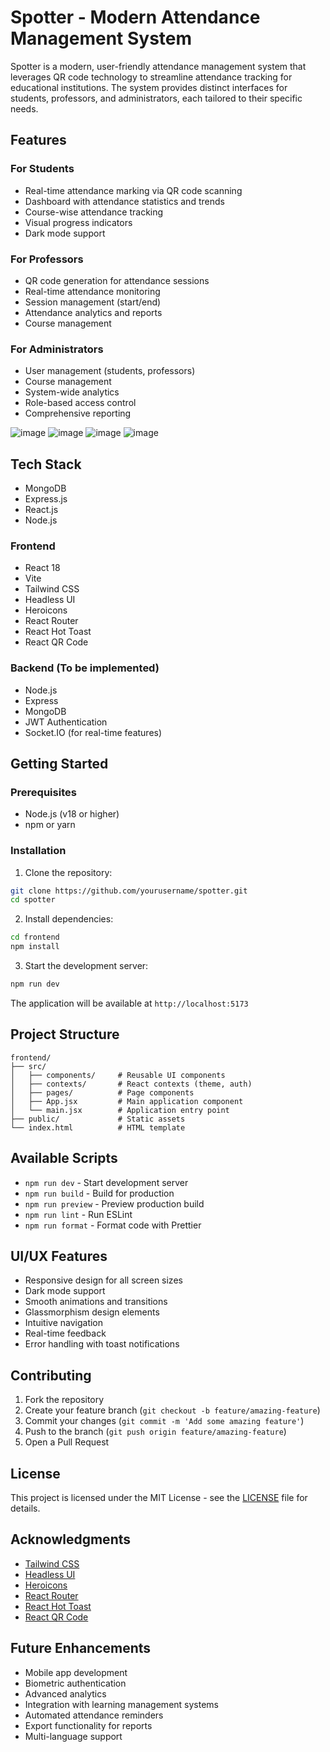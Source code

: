 # Spotter - Modern Attendance Management System

Spotter is a modern, user-friendly attendance management system that leverages QR code technology to streamline attendance tracking for educational institutions. The system provides distinct interfaces for students, professors, and administrators, each tailored to their specific needs.

## Features

### For Students
- Real-time attendance marking via QR code scanning
- Dashboard with attendance statistics and trends
- Course-wise attendance tracking
- Visual progress indicators
- Dark mode support

### For Professors
- QR code generation for attendance sessions
- Real-time attendance monitoring
- Session management (start/end)
- Attendance analytics and reports
- Course management

### For Administrators
- User management (students, professors)
- Course management
- System-wide analytics
- Role-based access control
- Comprehensive reporting


![image](https://github.com/user-attachments/assets/a35a3b72-a6fe-4587-a50c-b80834e811d7) ![image](https://github.com/user-attachments/assets/6779392e-2c46-4b83-96c1-4f04b0b06a44) ![image](https://github.com/user-attachments/assets/f612aece-3927-4d74-8401-4da45a652461) ![image](https://github.com/user-attachments/assets/a4e26985-0622-413a-9c13-3c6a474e873e)




## Tech Stack
 - MongoDB
 - Express.js
 - React.js
 - Node.js
### Frontend
- React 18
- Vite
- Tailwind CSS
- Headless UI
- Heroicons
- React Router
- React Hot Toast
- React QR Code

### Backend (To be implemented)
- Node.js
- Express
- MongoDB
- JWT Authentication
- Socket.IO (for real-time features)

## Getting Started

### Prerequisites
- Node.js (v18 or higher)
- npm or yarn

### Installation

1. Clone the repository:
```bash
git clone https://github.com/yourusername/spotter.git
cd spotter
```

2. Install dependencies:
```bash
cd frontend
npm install
```

3. Start the development server:
```bash
npm run dev
```

The application will be available at `http://localhost:5173`

## Project Structure

```
frontend/
├── src/
│   ├── components/     # Reusable UI components
│   ├── contexts/       # React contexts (theme, auth)
│   ├── pages/          # Page components
│   ├── App.jsx         # Main application component
│   └── main.jsx        # Application entry point
├── public/             # Static assets
└── index.html          # HTML template
```

## Available Scripts

- `npm run dev` - Start development server
- `npm run build` - Build for production
- `npm run preview` - Preview production build
- `npm run lint` - Run ESLint
- `npm run format` - Format code with Prettier

## UI/UX Features

- Responsive design for all screen sizes
- Dark mode support
- Smooth animations and transitions
- Glassmorphism design elements
- Intuitive navigation
- Real-time feedback
- Error handling with toast notifications

## Contributing

1. Fork the repository
2. Create your feature branch (`git checkout -b feature/amazing-feature`)
3. Commit your changes (`git commit -m 'Add some amazing feature'`)
4. Push to the branch (`git push origin feature/amazing-feature`)
5. Open a Pull Request

## License

This project is licensed under the MIT License - see the [LICENSE](LICENSE) file for details.

## Acknowledgments

- [Tailwind CSS](https://tailwindcss.com/)
- [Headless UI](https://headlessui.dev/)
- [Heroicons](https://heroicons.com/)
- [React Router](https://reactrouter.com/)
- [React Hot Toast](https://react-hot-toast.com/)
- [React QR Code](https://www.npmjs.com/package/react-qr-code)

## Future Enhancements

- Mobile app development
- Biometric authentication
- Advanced analytics
- Integration with learning management systems
- Automated attendance reminders
- Export functionality for reports
- Multi-language support 
